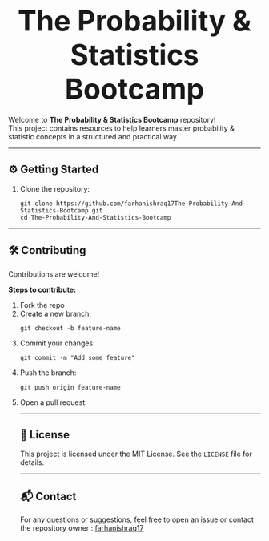 <h1 align="center">
  <strong style="font-size: 2em;">The Probability & Statistics Bootcamp</strong>
</h1>

Welcome to **The Probability & Statistics Bootcamp** repository!  
This project contains resources to help learners master probability & statistic concepts in a structured and practical way.

---


<h2>⚙️ Getting Started</h2>


<ol> 
<li>Clone the repository: <pre><code>git clone https://github.com/farhanishraq17The-Probability-And-Statistics-Bootcamp.git
cd The-Probability-And-Statistics-Bootcamp
</code></pre></li>
</ol>

</p> <hr> <h2>🛠️ Contributing</h2> <p>Contributions are welcome!</p> <strong>Steps to contribute:</strong> <ol> <li>Fork the repo</li> <li>Create a new branch: <pre><code>git checkout -b feature-name</code></pre></li>

<li>Commit your changes:
<pre><code>git commit -m "Add some feature"</code></pre></li>

<li>Push the branch:
<pre><code>git push origin feature-name</code></pre></li>

<li>Open a pull request</li>
<hr>

<h2 align="left">📄 <strong>License</strong></h2>

This project is licensed under the MIT License. See the `LICENSE` file for details.

<hr>

<h2 align="left">📬 <strong>Contact</strong></h2>

For any questions or suggestions, feel free to open an issue or contact the repository owner : [farhanishraq17](https://github.com/farhanishraq17)

